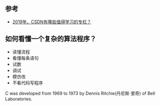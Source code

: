 <!--
 * @Author: JohnJeep
 * @Date: 2019-12-03 20:46:29
 * @LastEditTime: 2020-09-11 14:01:45
 * @LastEditors: Please set LastEditors
 * @Description: C语言提高思想
--> 


 ## 参考
 - [2019年，CSDN有哪些值得学习的专栏？](https://blog.csdn.net/csdngkk/article/details/103682497)
 

## 如何看懂一个复杂的算法程序？
  - 读懂流程
  - 看懂每条语句
  - 试数
  - 调试
  - 模仿改
  - 不看代码写程序

C was developed from 1969 to 1973 by Dennis Ritchie(丹尼斯·里奇) of Bell Laboratories. 